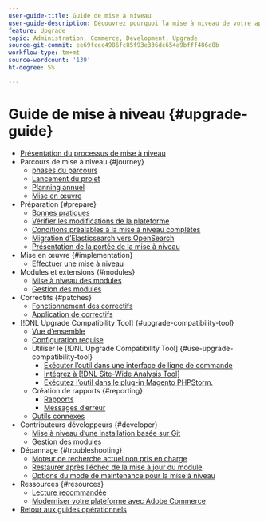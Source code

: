 ```yaml
---
user-guide-title: Guide de mise à niveau
user-guide-description: Découvrez pourquoi la mise à niveau de votre application Adobe Commerce est si importante et comment planifier et exécuter une mise à niveau avec succès.
feature: Upgrade
topic: Administration, Commerce, Development, Upgrade
source-git-commit: ee69fcec4986fc85f93e336dc654a9bfff486d8b
workflow-type: tm+mt
source-wordcount: '139'
ht-degree: 5%

---
```



# Guide de mise à niveau {#upgrade-guide}

- [Présentation du processus de mise à niveau](overview.md)
- Parcours de mise à niveau {#journey}
   - [phases du parcours](journey/phases.md)
   - [Lancement du projet](journey/project-launch.md)
   - [Planning annuel](journey/annual-planning.md)
   - [Mise en œuvre](journey/implementation.md)
- Préparation {#prepare}
   - [Bonnes pratiques](prepare/best-practices.md)
   - [Vérifier les modifications de la plateforme](prepare/platform-changes.md)
   - [Conditions préalables à la mise à niveau complètes](prepare/prerequisites.md)
   - [Migration d’Elasticsearch vers OpenSearch](prepare/opensearch-migration.md)
   - [Présentation de la portée de la mise à niveau](prepare/scope.md)
- Mise en œuvre {#implementation}
   - [Effectuer une mise à niveau](implementation/perform-upgrade.md)
- Modules et extensions {#modules}
   - [Mise à niveau des modules](modules/upgrade.md)
   - [Gestion des modules](modules/manage.md)
- Correctifs {#patches}
   - [Fonctionnement des correctifs](patches/overview.md)
   - [Application de correctifs](patches/apply.md)
- [!DNL Upgrade Compatibility Tool] {#upgrade-compatibility-tool}
   - [Vue d’ensemble](upgrade-compatibility-tool/overview.md)
   - [Configuration requise](upgrade-compatibility-tool/prerequisites.md)
   - Utiliser le [!DNL Upgrade Compatibility Tool] {#use-upgrade-compatibility-tool}
      - [Exécuter l’outil dans une interface de ligne de commande](upgrade-compatibility-tool/run.md)
      - [Intégrez à  [!DNL Site-Wide Analysis Tool]](upgrade-compatibility-tool/integrate-analysis-tool.md)
      - [Exécutez l’outil dans le plug-in Magento PHPStorm.](upgrade-compatibility-tool/run-configuration-phpstorm-plugin.md)
   - Création de rapports {#reporting}
      - [Rapports](upgrade-compatibility-tool/reports.md)
      - [Messages d’erreur](upgrade-compatibility-tool/error-messages.md)
   - [Outils connexes](upgrade-compatibility-tool/related-tools.md)
- Contributeurs développeurs {#developer}
   - [Mise à niveau d’une installation basée sur Git](developer/git-installs.md)
   - [Gestion des modules](developer/manage-modules.md)
- Dépannage {#troubleshooting}
   - [Moteur de recherche actuel non pris en charge](troubleshooting/search-engine-not-supported.md)
   - [Restaurer après l’échec de la mise à jour du module](troubleshooting/roll-back-after-update-failure.md)
   - [Options du mode de maintenance pour la mise à niveau](troubleshooting/maintenance-mode-options.md)
- Ressources {#resources}
   - [Lecture recommandée](resources/recommended-reading.md)
   - [Moderniser votre plateforme avec Adobe Commerce](resources/recommended-upgrade-paths.md)
- [Retour aux guides opérationnels](https://experienceleague.adobe.com/docs/commerce-operations/operational-guides/home.html)
